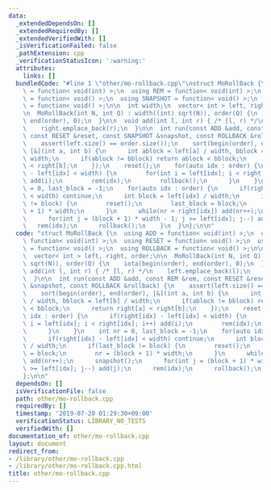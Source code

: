 ```yaml
---
data:
  _extendedDependsOn: []
  _extendedRequiredBy: []
  _extendedVerifiedWith: []
  _isVerificationFailed: false
  _pathExtension: cpp
  _verificationStatusIcon: ':warning:'
  attributes:
    links: []
  bundledCode: "#line 1 \"other/mo-rollback.cpp\"\nstruct MoRollBack {\n  using ADD\
    \ = function< void(int) >;\n  using REM = function< void(int) >;\n  using RESET\
    \ = function< void() >;\n  using SNAPSHOT = function< void() >;\n  using ROLLBACK\
    \ = function< void() >;\n\n  int width;\n  vector< int > left, right, order;\n\
    \n  MoRollBack(int N, int Q) : width((int) sqrt(N)), order(Q) {\n    iota(begin(order),\
    \ end(order), 0);\n  }\n\n  void add(int l, int r) { /* [l, r) */\n    left.emplace_back(l);\n\
    \    right.emplace_back(r);\n  }\n\n  int run(const ADD &add, const REM &rem,\
    \ const RESET &reset, const SNAPSHOT &snapshot, const ROLLBACK &rollback) {\n\
    \    assert(left.size() == order.size());\n    sort(begin(order), end(order),\
    \ [&](int a, int b) {\n      int ablock = left[a] / width, bblock = left[b] /\
    \ width;\n      if(ablock != bblock) return ablock < bblock;\n      return right[a]\
    \ < right[b];\n    });\n    reset();\n    for(auto idx : order) {\n      if(right[idx]\
    \ - left[idx] < width) {\n        for(int i = left[idx]; i < right[idx]; i++)\
    \ add(i);\n        rem(idx);\n        rollback();\n      }\n    }\n    int nr\
    \ = 0, last_block = -1;\n    for(auto idx : order) {\n      if(right[idx] - left[idx]\
    \ < width) continue;\n      int block = left[idx] / width;\n      if(last_block\
    \ != block) {\n        reset();\n        last_block = block;\n        nr = (block\
    \ + 1) * width;\n      }\n      while(nr < right[idx]) add(nr++);\n      snapshot();\n\
    \      for(int j = (block + 1) * width - 1; j >= left[idx]; j--) add(j);\n   \
    \   rem(idx);\n      rollback();\n    }\n  }\n};\n\n"
  code: "struct MoRollBack {\n  using ADD = function< void(int) >;\n  using REM =\
    \ function< void(int) >;\n  using RESET = function< void() >;\n  using SNAPSHOT\
    \ = function< void() >;\n  using ROLLBACK = function< void() >;\n\n  int width;\n\
    \  vector< int > left, right, order;\n\n  MoRollBack(int N, int Q) : width((int)\
    \ sqrt(N)), order(Q) {\n    iota(begin(order), end(order), 0);\n  }\n\n  void\
    \ add(int l, int r) { /* [l, r) */\n    left.emplace_back(l);\n    right.emplace_back(r);\n\
    \  }\n\n  int run(const ADD &add, const REM &rem, const RESET &reset, const SNAPSHOT\
    \ &snapshot, const ROLLBACK &rollback) {\n    assert(left.size() == order.size());\n\
    \    sort(begin(order), end(order), [&](int a, int b) {\n      int ablock = left[a]\
    \ / width, bblock = left[b] / width;\n      if(ablock != bblock) return ablock\
    \ < bblock;\n      return right[a] < right[b];\n    });\n    reset();\n    for(auto\
    \ idx : order) {\n      if(right[idx] - left[idx] < width) {\n        for(int\
    \ i = left[idx]; i < right[idx]; i++) add(i);\n        rem(idx);\n        rollback();\n\
    \      }\n    }\n    int nr = 0, last_block = -1;\n    for(auto idx : order) {\n\
    \      if(right[idx] - left[idx] < width) continue;\n      int block = left[idx]\
    \ / width;\n      if(last_block != block) {\n        reset();\n        last_block\
    \ = block;\n        nr = (block + 1) * width;\n      }\n      while(nr < right[idx])\
    \ add(nr++);\n      snapshot();\n      for(int j = (block + 1) * width - 1; j\
    \ >= left[idx]; j--) add(j);\n      rem(idx);\n      rollback();\n    }\n  }\n\
    };\n\n"
  dependsOn: []
  isVerificationFile: false
  path: other/mo-rollback.cpp
  requiredBy: []
  timestamp: '2019-07-20 01:29:30+09:00'
  verificationStatus: LIBRARY_NO_TESTS
  verifiedWith: []
documentation_of: other/mo-rollback.cpp
layout: document
redirect_from:
- /library/other/mo-rollback.cpp
- /library/other/mo-rollback.cpp.html
title: other/mo-rollback.cpp
---
```


